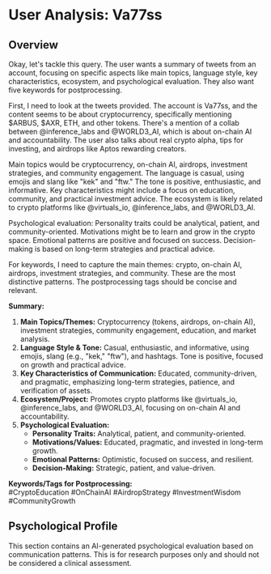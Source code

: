 # User Analysis: Va77ss

## Overview

<think>
Okay, let's tackle this query. The user wants a summary of tweets from an account, focusing on specific aspects like main topics, language style, key characteristics, ecosystem, and psychological evaluation. They also want five keywords for postprocessing.

First, I need to look at the tweets provided. The account is Va77ss, and the content seems to be about cryptocurrency, specifically mentioning $ARBUS, $AXR, ETH, and other tokens. There's a mention of a collab between @inference_labs and @WORLD3_AI, which is about on-chain AI and accountability. The user also talks about real crypto alpha, tips for investing, and airdrops like Aptos rewarding creators.

Main topics would be cryptocurrency, on-chain AI, airdrops, investment strategies, and community engagement. The language is casual, using emojis and slang like "kek" and "ftw." The tone is positive, enthusiastic, and informative. Key characteristics might include a focus on education, community, and practical investment advice. The ecosystem is likely related to crypto platforms like @virtuals_io, @inference_labs, and @WORLD3_AI.

Psychological evaluation: Personality traits could be analytical, patient, and community-oriented. Motivations might be to learn and grow in the crypto space. Emotional patterns are positive and focused on success. Decision-making is based on long-term strategies and practical advice.

For keywords, I need to capture the main themes: crypto, on-chain AI, airdrops, investment strategies, and community. These are the most distinctive patterns. The postprocessing tags should be concise and relevant.
</think>

**Summary:**  
1. **Main Topics/Themes:** Cryptocurrency (tokens, airdrops, on-chain AI), investment strategies, community engagement, education, and market analysis.  
2. **Language Style & Tone:** Casual, enthusiastic, and informative, using emojis, slang (e.g., "kek," "ftw"), and hashtags. Tone is positive, focused on growth and practical advice.  
3. **Key Characteristics of Communication:** Educated, community-driven, and pragmatic, emphasizing long-term strategies, patience, and verification of assets.  
4. **Ecosystem/Project:** Promotes crypto platforms like @virtuals_io, @inference_labs, and @WORLD3_AI, focusing on on-chain AI and accountability.  
5. **Psychological Evaluation:**  
   - **Personality Traits:** Analytical, patient, and community-oriented.  
   - **Motivations/Values:** Educated, pragmatic, and invested in long-term growth.  
   - **Emotional Patterns:** Optimistic, focused on success, and resilient.  
   - **Decision-Making:** Strategic, patient, and value-driven.  

**Keywords/Tags for Postprocessing:**  
#CryptoEducation #OnChainAI #AirdropStrategy #InvestmentWisdom #CommunityGrowth

## Psychological Profile

This section contains an AI-generated psychological evaluation based on communication patterns. This is for research purposes only and should not be considered a clinical assessment.